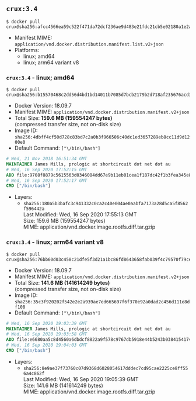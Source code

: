 ## `crux:3.4`

```console
$ docker pull crux@sha256:afcc4566ea59c522f471da72dcf236ae9d483e21fdc21cb5e02180a1e2aa790d
```

-	Manifest MIME: `application/vnd.docker.distribution.manifest.list.v2+json`
-	Platforms:
	-	linux; amd64
	-	linux; arm64 variant v8

### `crux:3.4` - linux; amd64

```console
$ docker pull crux@sha256:b15570468c2dd56d4bd1bd14011b7085d7bcb2179b2d718af235676acd38ddee
```

-	Docker Version: 18.09.7
-	Manifest MIME: `application/vnd.docker.distribution.manifest.v2+json`
-	Total Size: **159.6 MB (159554247 bytes)**  
	(compressed transfer size, not on-disk size)
-	Image ID: `sha256:4dbff4cf50d728c83bd7c2a0b3f966506c40dc1ed3657289eb8cc11d9d1200e0`
-	Default Command: `["\/bin\/bash"]`

```dockerfile
# Wed, 21 Nov 2018 16:51:34 GMT
MAINTAINER James Mills, prologic at shortcircuit dot net dot au
# Wed, 16 Sep 2020 17:52:15 GMT
ADD file:9708f8879c5615563d0346084dd67e9b11eb01cea1f187dc42f1b3fea345e8e3 in / 
# Wed, 16 Sep 2020 17:52:17 GMT
CMD ["/bin/bash"]
```

-	Layers:
	-	`sha256:180a5b3bafc3c941332c0ca2c40e004ae0aabfa7173a28d5ca5f8562f596442a`  
		Last Modified: Wed, 16 Sep 2020 17:55:13 GMT  
		Size: 159.6 MB (159554247 bytes)  
		MIME: application/vnd.docker.image.rootfs.diff.tar.gzip

### `crux:3.4` - linux; arm64 variant v8

```console
$ docker pull crux@sha256:76bb60d03c458c21dfe5f3d21a1bc86fd8643658fab039f4c79570f79ce53acb
```

-	Docker Version: 18.09.7
-	Manifest MIME: `application/vnd.docker.distribution.manifest.v2+json`
-	Total Size: **141.6 MB (141614249 bytes)**  
	(compressed transfer size, not on-disk size)
-	Image ID: `sha256:35c3f920202f542e2e2a939ae7ed665697f6f370e92a0dad2c456d111e8df108`
-	Default Command: `["\/bin\/bash"]`

```dockerfile
# Wed, 16 Sep 2020 19:03:39 GMT
MAINTAINER James Mills, prologic at shortcircuit dot net dot au
# Wed, 16 Sep 2020 19:03:58 GMT
ADD file:e6680aa5c8d4560a6dbdcf8822a9f578c9767db5918e44b5243b0384154174f1 in / 
# Wed, 16 Sep 2020 19:04:03 GMT
CMD ["/bin/bash"]
```

-	Layers:
	-	`sha256:8e9ae37f73760c07d9368d6028054617dddec7cd95cae2225ce8ff556a4c862f`  
		Last Modified: Wed, 16 Sep 2020 19:05:39 GMT  
		Size: 141.6 MB (141614249 bytes)  
		MIME: application/vnd.docker.image.rootfs.diff.tar.gzip
